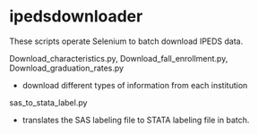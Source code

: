 # ipedsdownloader
These scripts operate Selenium to batch download IPEDS data.  

Download_characteristics.py, Download_fall_enrollment.py, Download_graduation_rates.py 
  - download different types of information from each institution

sas_to_stata_label.py
  - translates the SAS labeling file to STATA labeling file in batch.
